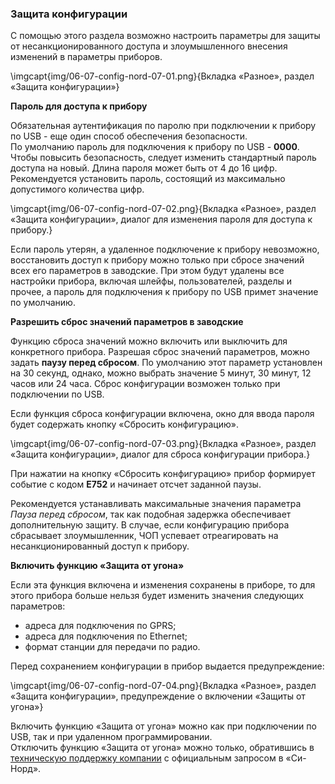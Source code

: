 ### Защита конфигурации

С помощью этого раздела возможно настроить параметры для защиты от несанкционированного доступа и злоумышленного внесения изменений в параметры приборов.

\imgcapt{img/06-07-config-nord-07-01.png}{Вкладка «Разное», раздел «Защита конфигурации»}

**Пароль для доступа к прибору**

Обязательная аутентификация по паролю при подключении к прибору по USB - еще один способ обеспечения безопасности.   
По умолчанию пароль для подключения к прибору по USB - **0000**. Чтобы повысить безопасность, следует изменить стандартный пароль доступа на новый. Длина пароля может быть от 4 до 16 цифр. Рекомендуется установить пароль, состоящий из максимально допустимого количества цифр.   

\imgcapt{img/06-07-config-nord-07-02.png}{Вкладка «Разное», раздел «Защита конфигурации», диалог для изменения пароля для доступа к прибору.}

Если пароль утерян, а удаленное подключение к прибору невозможно, восстановить доступ к прибору можно только при сбросе значений всех его параметров в заводские. При этом будут удалены все настройки прибора, включая шлейфы, пользователей, разделы и прочее, а пароль для подключения к прибору по USB примет значение по умолчанию.

**Разрешить сброс значений параметров в заводские**  

Функцию сброса значений можно включить или выключить для конкретного прибора. Разрешая сброс значений параметров, можно задать **паузу перед сбросом**. По умолчанию этот параметр установлен на 30 секунд, однако, можно выбрать значение 5 минут, 30 минут, 12 часов или 24 часа. Сброс конфигурации возможен только при подключении по USB.

Если функция сброса конфигурации включена, окно для ввода пароля будет содержать кнопку «Сбросить конфигурацию».

\imgcapt{img/06-07-config-nord-07-03.png}{Вкладка «Разное», раздел «Защита конфигурации», диалог для сброса конфигурации прибора.}

При нажатии на кнопку «Сбросить конфигурацию» прибор формирует событие с кодом **E752** и начинает отсчет заданной паузы.

Рекомендуется устанавливать максимальные значения параметра *Пауза перед сбросом*, так как подобная задержка обеспечивает дополнительную защиту. В случае, если конфигурацию прибора сбрасывает злоумышленник, ЧОП успевает отреагировать на несанкционированный доступ к прибору.

**Включить функцию «Защита от угона»**

Если эта функция включена и изменения сохранены в приборе, то для этого прибора больше нельзя будет изменить значения следующих параметров:

* адреса для подключения по GPRS;
* адреса для подключения по Ethernet;
* формат станции для передачи по радио.   

Перед сохранением конфигурации в прибор выдается предупреждение:

\imgcapt{img/06-07-config-nord-07-04.png}{Вкладка «Разное», раздел «Защита конфигурации», предупреждение о включении «Защиты от угона»}

Включить функцию «Защита от угона» можно как при подключении по USB, так и при удаленном программировании.   
Отключить функцию «Защита от угона» можно только, обратившись в [техническую поддержку компании](mailto:support@cnord.ru) с официальным запросом в «Си-Норд».

